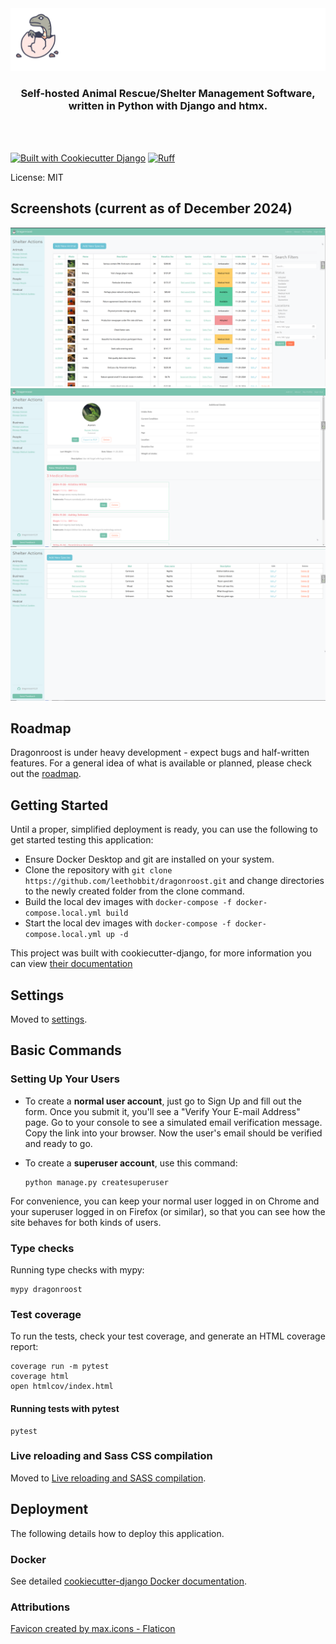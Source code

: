 <div align="center">
    <img src="dragonroost/static/images/favicons/dragonroost_banner_light.png" width="auto" alt="Dragonroost Logo">
</div>
<h3 align="center">
    Self-hosted Animal Rescue/Shelter Management Software, written in Python with Django and htmx.
</h3>
<br>
<br>

[![Built with Cookiecutter Django](https://img.shields.io/badge/built%20with-Cookiecutter%20Django-ff69b4.svg?logo=cookiecutter)](https://github.com/cookiecutter/cookiecutter-django/)
[![Ruff](https://img.shields.io/endpoint?url=https://raw.githubusercontent.com/astral-sh/ruff/main/assets/badge/v2.json)](https://github.com/astral-sh/ruff)

License: MIT

## Screenshots (current as of December 2024)

![Dragonroost Homepage](example/screenshots/dragonroost-dash-v3.png)
![Dragonroost Animal Detail Page](example/screenshots/dragonroost-animal-detail.png)
![Dragonroost Species List Page](example/screenshots/dragonroost-species-list.png)

## Roadmap

Dragonroost is under heavy development - expect bugs and half-written features. For a general idea of what is available or planned, please check out the [roadmap](ROADMAP.md).

## Getting Started

Until a proper, simplified deployment is ready, you can use the following to get started testing this application:

- Ensure Docker Desktop and git are installed on your system.
- Clone the repository with `git clone https://github.com/leethobbit/dragonroost.git` and change directories to the newly created folder from the clone command.
- Build the local dev images with `docker-compose -f docker-compose.local.yml build`
- Start the local dev images with `docker-compose -f docker-compose.local.yml up -d`

This project was built with cookiecutter-django, for more information you can view [their documentation](https://cookiecutter-django.readthedocs.io/en/latest/2-local-development/developing-locally-docker.html)

## Settings

Moved to [settings](http://cookiecutter-django.readthedocs.io/en/latest/settings.html).

## Basic Commands

### Setting Up Your Users

- To create a **normal user account**, just go to Sign Up and fill out the form. Once you submit it, you'll see a "Verify Your E-mail Address" page. Go to your console to see a simulated email verification message. Copy the link into your browser. Now the user's email should be verified and ready to go.

- To create a **superuser account**, use this command:

      python manage.py createsuperuser

For convenience, you can keep your normal user logged in on Chrome and your superuser logged in on Firefox (or similar), so that you can see how the site behaves for both kinds of users.

### Type checks

Running type checks with mypy:

    mypy dragonroost

### Test coverage

To run the tests, check your test coverage, and generate an HTML coverage report:

    coverage run -m pytest
    coverage html
    open htmlcov/index.html

#### Running tests with pytest

    pytest

### Live reloading and Sass CSS compilation

Moved to [Live reloading and SASS compilation](https://cookiecutter-django.readthedocs.io/en/latest/developing-locally.html#sass-compilation-live-reloading).

## Deployment

The following details how to deploy this application.

### Docker

See detailed [cookiecutter-django Docker documentation](http://cookiecutter-django.readthedocs.io/en/latest/deployment-with-docker.html).

### Attributions

[Favicon created by max.icons - Flaticon](https://www.flaticon.com/free-icons/dino)
